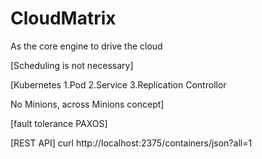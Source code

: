﻿# CloudMatrix
As the core engine to drive the cloud

[Scheduling is not necessary] 

[Kubernetes
1.Pod 
2.Service
3.Replication Controllor

No Minions, across Minions concept]

[fault tolerance 
PAXOS]

[REST API]
curl http://localhost:2375/containers/json?all=1


